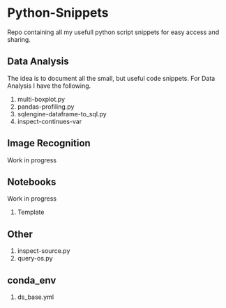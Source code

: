 # Python-Snippets

Repo containing all my usefull python script snippets for easy access and sharing.

## Data Analysis

The idea is to document all the small, but useful code snippets. For Data Analysis I have the following.

1. multi-boxplot.py  
2. pandas-profiling.py
3. sqlengine-dataframe-to_sql.py
4. inspect-continues-var

## Image Recognition

Work in progress

## Notebooks

Work in progress

1. Template

## Other

1. inspect-source.py
2. query-os.py

## conda_env

1. ds_base.yml
